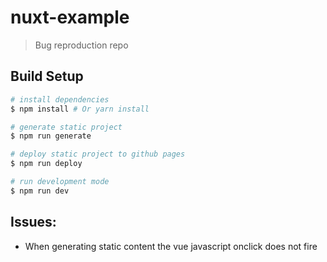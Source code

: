 # nuxt-example

> Bug reproduction repo

## Build Setup

``` bash
# install dependencies
$ npm install # Or yarn install

# generate static project
$ npm run generate

# deploy static project to github pages
$ npm run deploy

# run development mode
$ npm run dev

```

## Issues: 

* When generating static content the vue javascript onclick does not fire